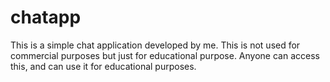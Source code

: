# chatapp

This is a simple chat application developed by me.
This is not used for commercial purposes but just for educational purpose.
Anyone can access this, and can use it for educational purposes.
